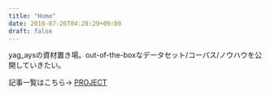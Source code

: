 ```yaml
---
title: "Home"
date: 2018-07-26T04:28:29+09:00
draft: false
---
```


yag_aysの資材置き場。out-of-the-boxなデータセット/コーパス/ノウハウを公開していきたい。

記事一覧はこちら→ [PROJECT](https://yag-ays.github.io/project/)

